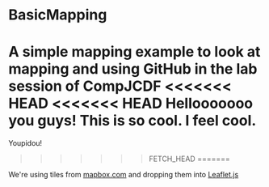 BasicMapping
============

A simple mapping example to look at mapping and using GitHub in the lab session of CompJCDF
<<<<<<< HEAD
<<<<<<< HEAD
Hellooooooo you guys! This is so cool. I feel cool. 
=======

Youpidou!
>>>>>>> FETCH_HEAD
=======

We're using tiles from [mapbox.com](https://www.mapbox.com/) and dropping them into [Leaflet.js](http://leafletjs.com/)

